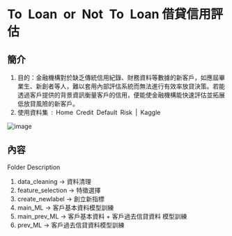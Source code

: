 # To Loan or Not To Loan 借貸信用評估

## 簡介

1. 目的：金融機構對於缺乏傳統信用紀錄、財務資料等數據的新客戶，如應屆畢業生、新創者等人，難以套用內部評估系統而無法進行有效率放貸決策。若能透過客戶提供的背景資訊衡量客戶的信用，便能使金融機構能快速評估並拓展低放貸風險的新客戶。
2. 使用資料集 : Home Credit Default Risk | Kaggle

![image](https://user-images.githubusercontent.com/78748628/186147505-fdd100dd-f703-4d82-9594-e5827f5734d4.png)


## 內容

Folder Description

1. data_cleaning -> 資料清理
2. feature_selection -> 特徵選擇
3. create_newlabel -> 創立新指標
4. main_ML -> 客戶基本資料模型訓練
5. main_prev_ML -> 客戶基本資料 + 客戶過去信貸資料 模型訓練
6. prev_ML -> 客戶過去信貸資料模型訓練
